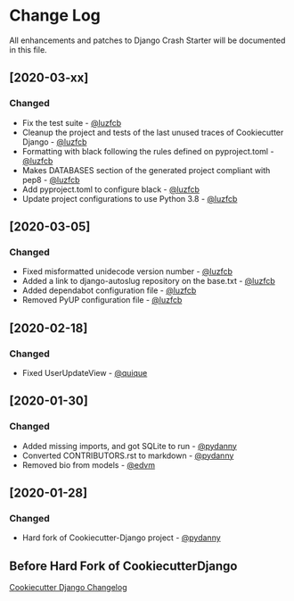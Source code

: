 # Change Log
All enhancements and patches to Django Crash Starter will be documented in this file.

## [2020-03-xx]
### Changed
- Fix the test suite - [@luzfcb](https://github.com/luzfcb)
- Cleanup the project and tests of the last unused traces of Cookiecutter Django - [@luzfcb](https://github.com/luzfcb)
- Formatting with black following the rules defined on pyproject.toml - [@luzfcb](https://github.com/luzfcb)
- Makes DATABASES section of the generated project compliant with pep8 - [@luzfcb](https://github.com/luzfcb)
- Add pyproject.toml to configure black - [@luzfcb](https://github.com/luzfcb)
- Update project configurations to use Python 3.8 - [@luzfcb](https://github.com/luzfcb)

## [2020-03-05]
### Changed
- Fixed misformatted unidecode version number - [@luzfcb](https://github.com/luzfcb)
- Added a link to django-autoslug repository on the base.txt - [@luzfcb](https://github.com/luzfcb)
- Added dependabot configuration file - [@luzfcb](https://github.com/luzfcb)
- Removed PyUP configuration file - [@luzfcb](https://github.com/luzfcb)

## [2020-02-18]
### Changed
- Fixed UserUpdateView - [@quique](https://github.com/quique)

## [2020-01-30]
### Changed
- Added missing imports, and got SQLite to run - [@pydanny](https://github.com/pydanny)
- Converted CONTRIBUTORS.rst to markdown - [@pydanny](https://github.com/pydanny)
- Removed bio from models - [@edvm](https://github.com)

## [2020-01-28]
### Changed
- Hard fork of Cookiecutter-Django project - [@pydanny](https://github.com/pydanny)

## Before Hard Fork of CookiecutterDjango

[Cookiecutter Django Changelog](https://github.com/pydanny/cookiecutter-django/blob/master/CHANGELOG.md)
